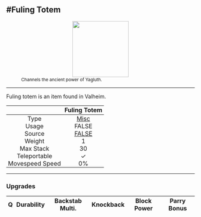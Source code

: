 <meta property="og:title" content="Fuling Totem - MoreValheim" /><meta property="og:type" content="website" /><meta property="og:image" content="/assets/fuling_totem.png" /><meta property="og:description" content="Fuling Totem is an item found in Valheim." /><meta name="theme-color" content="#546D78"><meta name="twitter:card" content="summary_large_image">
#Fuling Totem
-------------
<style>img {width:20px;}.tb {width:150px;display: block;margin-left: auto;margin-right: auto;}</style>

<style>.md-typeset table:not([class]) th:not([align]) {min-width:unset!important;}</style>
<style>td{padding:0em 0.3em!important;text-align:center!important;border-left:.05rem solid var(--md-default-fg-color--lightest)}</style>

<style>th{padding:0.1em 0.3em!important;text-align:center!important;font-weight:bold}</style>

<style>pre{text-align:right!important}</style>
<style>table tr td:first-child {border-left: 0;};</style>

<figure><img src="/assets/fuling_totem.png" class="tb" /><figcaption><small>Channels the ancient power of Yagluth.</small></figcaption></figure>

-------------

Fuling totem is an item found in Valheim.

|        | Fuling Totem              |
| ----------- | ------------------------------------ |
| Type | [Misc](../../types/misc)
| Usage | FALSE<br>
| Source | [FALSE](../../items/false)
| Weight | 1 |
| Max Stack | 30 |
| Teleportable | ✓
| Movespeed Speed | 0%


-------------

### Upgrades
| Q | Durability | Backstab Multi. | Knockback | Block Power | Parry Bonus
| - | - | - | - | - | - 
